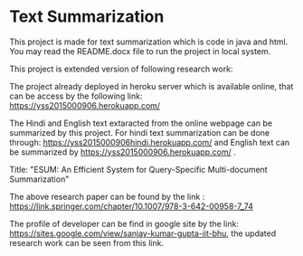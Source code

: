 # Text Summarization

This project is made for text summarization which is code in java and html. You may read the README.docx file to run the project in local system.

This project is extended version of following research work:

The project already deployed in heroku server which is available online, that can be access by the following link: https://yss2015000906.herokuapp.com/

The Hindi and English text extaracted from the online webpage can be summarized by this project. For hindi text summarization can be done through: https://yss2015000906hindi.herokuapp.com/ and English text can be summarized by  https://yss2015000906.herokuapp.com/ .

Title: "ESUM: An Efficient System for Query-Specific Multi-document Summarization"

The above research paper can be found by the link : https://link.springer.com/chapter/10.1007/978-3-642-00958-7_74

The profile of developer can be find in google site by the link: https://sites.google.com/view/sanjay-kumar-gupta-iit-bhu, the updated research work can be seen from this link.
